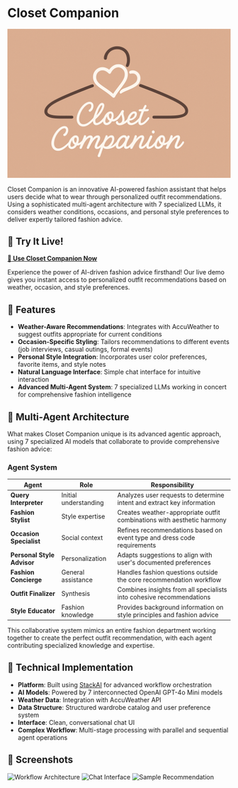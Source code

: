 # Closet Companion

![Closet Companion Logo](Closet.png)

Closet Companion is an innovative AI-powered fashion assistant that helps users decide what to wear through personalized outfit recommendations. Using a sophisticated multi-agent architecture with 7 specialized LLMs, it considers weather conditions, occasions, and personal style preferences to deliver expertly tailored fashion advice.

## 🔗 Try It Live!

**[👔 Use Closet Companion Now](https://www.stack-ai.com/chat/681fd469b8e6cb735bbffa6d-2DnXFu5ZCpHqWEemESHNh4)**

Experience the power of AI-driven fashion advice firsthand! Our live demo gives you instant access to personalized outfit recommendations based on weather, occasion, and style preferences.


## 🌟 Features

- **Weather-Aware Recommendations**: Integrates with AccuWeather to suggest outfits appropriate for current conditions
- **Occasion-Specific Styling**: Tailors recommendations to different events (job interviews, casual outings, formal events)
- **Personal Style Integration**: Incorporates user color preferences, favorite items, and style notes
- **Natural Language Interface**: Simple chat interface for intuitive interaction
- **Advanced Multi-Agent System**: 7 specialized LLMs working in concert for comprehensive fashion intelligence

## 🤖 Multi-Agent Architecture

What makes Closet Companion unique is its advanced agentic approach, using 7 specialized AI models that collaborate to provide comprehensive fashion advice:

### Agent System

| Agent | Role | Responsibility |
|-------|------|----------------|
| **Query Interpreter** | Initial understanding | Analyzes user requests to determine intent and extract key information |
| **Fashion Stylist** | Style expertise | Creates weather-appropriate outfit combinations with aesthetic harmony |
| **Occasion Specialist** | Social context | Refines recommendations based on event type and dress code requirements |
| **Personal Style Advisor** | Personalization | Adapts suggestions to align with user's documented preferences |
| **Fashion Concierge** | General assistance | Handles fashion questions outside the core recommendation workflow |
| **Outfit Finalizer** | Synthesis | Combines insights from all specialists into cohesive recommendations |
| **Style Educator** | Fashion knowledge | Provides background information on style principles and fashion advice |

This collaborative system mimics an entire fashion department working together to create the perfect outfit recommendation, with each agent contributing specialized knowledge and expertise.

## 🔧 Technical Implementation

- **Platform**: Built using [StackAI](https://stack-ai.com/) for advanced workflow orchestration
- **AI Models**: Powered by 7 interconnected OpenAI GPT-4o Mini models
- **Weather Data**: Integration with AccuWeather API
- **Data Structure**: Structured wardrobe catalog and user preference system
- **Interface**: Clean, conversational chat UI
- **Complex Workflow**: Multi-stage processing with parallel and sequential agent operations

## 📸 Screenshots

![Workflow Architecture](docs/images/workflow-architecture.png)
![Chat Interface](docs/images/chat-interface.png)
![Sample Recommendation](docs/images/sample-recommendation.png)
